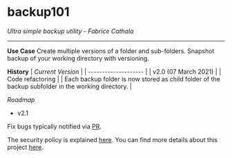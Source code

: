 # backup101

*Ultra simple backup utility - Fabrice Cathala*

---

**Use Case**
Create multiple versions of a folder and sub-folders.
Snapshot backup of your working directory with versioning.

**History**
| *Current Version* |
| -------------------- |
| v2.0 (07 March 2021) |
| Code refactoring |
| Each backup folder is now stored as child folder of the backup subfolder in the working directory. |




*Roadmap*
* v2.1

Fix bugs typically notified via [PR](https://github.com/fcathala/backup101/pulls).

The security policy is explained [here](https://github.com/fcathala/backup101/blob/main/SECURITY.md).
You can find more details about this project [here](https://backup101.uk/).

